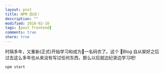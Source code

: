 ```yaml
---
layout: post
title: NPM 启动！
description: ""
modified: 2018-02-10
tags: [post frontend]
comments: true
share: true
---
```



时隔多年，又重新(正式)开始学习和成为一名码农了。这个 Blog 自从架好之后过去这么多年也从来没有写过任何东西，那么以后就边纪录边学习吧!

```bash
npm start
```